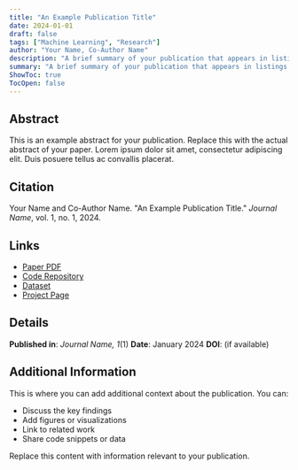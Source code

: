 ```yaml
---
title: "An Example Publication Title"
date: 2024-01-01
draft: false
tags: ["Machine Learning", "Research"]
author: "Your Name, Co-Author Name"
description: "A brief summary of your publication that appears in listings."
summary: "A brief summary of your publication that appears in listings."
ShowToc: true
TocOpen: false
---
```


## Abstract

This is an example abstract for your publication. Replace this with the actual abstract of your paper. Lorem ipsum dolor sit amet, consectetur adipiscing elit. Duis posuere tellus ac convallis placerat.

## Citation

Your Name and Co-Author Name. "An Example Publication Title." *Journal Name*, vol. 1, no. 1, 2024.

## Links

- [Paper PDF](#)
- [Code Repository](#)
- [Dataset](#)
- [Project Page](#)

## Details

**Published in**: *Journal Name, 1*(1)
**Date**: January 2024
**DOI**: (if available)

## Additional Information

This is where you can add additional context about the publication. You can:

- Discuss the key findings
- Add figures or visualizations
- Link to related work
- Share code snippets or data

Replace this content with information relevant to your publication.
